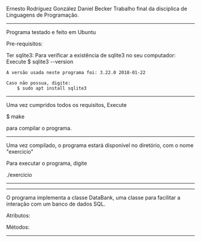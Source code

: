 Ernesto Rodríguez González
Daniel Becker
Trabalho final da disciplica de Linguagens de Programação.

***************
Programa testado e feito em Ubuntu

Pre-requisitos:

Ter sqlite3:
	Para verificar a existência de sqlite3 no seu computador:
		Execute
		$ sqlite3 --version

	A versão usada neste programa foi: 3.22.0 2018-01-22

	Caso não possua, digite:
		$ sudo apt install sqlite3


***************
Uma vez cumpridos todos os requisitos,
Execute 

$ make 

para compilar o programa.

***************

Uma vez compilado, o programa estará disponível no diretório, com o nome "exercicio"

Para executar o programa, digite

./exercicio

***************


*****************

O programa implementa a classe DataBank, uma classe para facilitar a interação com um banco de dados SQL.

Atributos:

Métodos:

*****************


